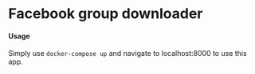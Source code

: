 # Facebook group downloader

#### Usage
Simply use `docker-compose up` and navigate to localhost:8000 to use this app. 